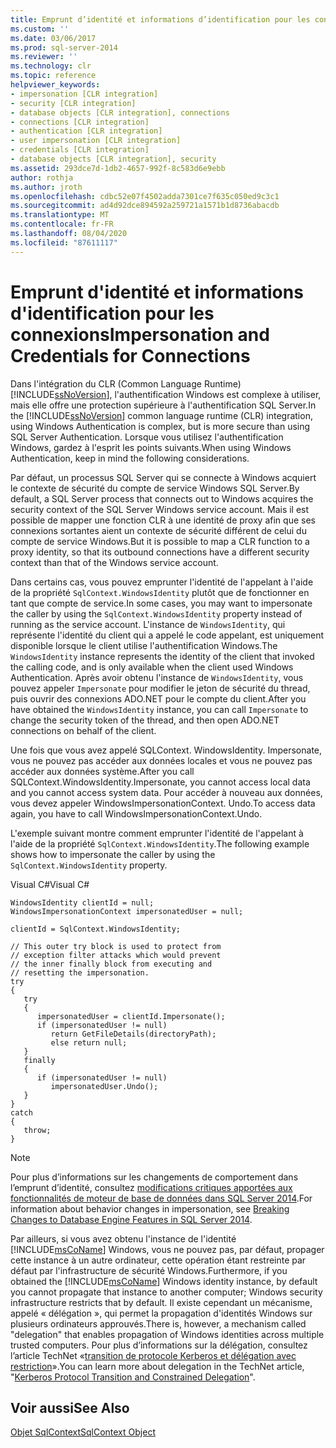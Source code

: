```yaml
---
title: Emprunt d’identité et informations d’identification pour les connexions | Microsoft Docs
ms.custom: ''
ms.date: 03/06/2017
ms.prod: sql-server-2014
ms.reviewer: ''
ms.technology: clr
ms.topic: reference
helpviewer_keywords:
- impersonation [CLR integration]
- security [CLR integration]
- database objects [CLR integration], connections
- connections [CLR integration]
- authentication [CLR integration]
- user impersonation [CLR integration]
- credentials [CLR integration]
- database objects [CLR integration], security
ms.assetid: 293dce7d-1db2-4657-992f-8c583d6e9ebb
author: rothja
ms.author: jroth
ms.openlocfilehash: cdbc52e07f4502adda7301ce7f635c050ed9c3c1
ms.sourcegitcommit: ad4d92dce894592a259721a1571b1d8736abacdb
ms.translationtype: MT
ms.contentlocale: fr-FR
ms.lasthandoff: 08/04/2020
ms.locfileid: "87611117"
---
```

# <a name="impersonation-and-credentials-for-connections"></a><span data-ttu-id="2a483-102">Emprunt d'identité et informations d'identification pour les connexions</span><span class="sxs-lookup"><span data-stu-id="2a483-102">Impersonation and Credentials for Connections</span></span>
  <span data-ttu-id="2a483-103">Dans l'intégration du CLR (Common Language Runtime) [!INCLUDE[ssNoVersion](../../../includes/ssnoversion-md.md)], l'authentification Windows est complexe à utiliser, mais elle offre une protection supérieure à l'authentification SQL Server.</span><span class="sxs-lookup"><span data-stu-id="2a483-103">In the [!INCLUDE[ssNoVersion](../../../includes/ssnoversion-md.md)] common language runtime (CLR) integration, using Windows Authentication is complex, but is more secure than using SQL Server Authentication.</span></span> <span data-ttu-id="2a483-104">Lorsque vous utilisez l'authentification Windows, gardez à l'esprit les points suivants.</span><span class="sxs-lookup"><span data-stu-id="2a483-104">When using Windows Authentication, keep in mind the following considerations.</span></span>  
  
 <span data-ttu-id="2a483-105">Par défaut, un processus SQL Server qui se connecte à Windows acquiert le contexte de sécurité du compte de service Windows SQL Server.</span><span class="sxs-lookup"><span data-stu-id="2a483-105">By default, a SQL Server process that connects out to Windows acquires the security context of the SQL Server Windows service account.</span></span> <span data-ttu-id="2a483-106">Mais il est possible de mapper une fonction CLR à une identité de proxy afin que ses connexions sortantes aient un contexte de sécurité différent de celui du compte de service Windows.</span><span class="sxs-lookup"><span data-stu-id="2a483-106">But it is possible to map a CLR function to a proxy identity, so that its outbound connections have a different security context than that of the Windows service account.</span></span>  
  
 <span data-ttu-id="2a483-107">Dans certains cas, vous pouvez emprunter l'identité de l'appelant à l'aide de la propriété `SqlContext.WindowsIdentity` plutôt que de fonctionner en tant que compte de service.</span><span class="sxs-lookup"><span data-stu-id="2a483-107">In some cases, you may want to impersonate the caller by using the `SqlContext.WindowsIdentity` property instead of running as the service account.</span></span> <span data-ttu-id="2a483-108">L'instance de `WindowsIdentity`, qui représente l'identité du client qui a appelé le code appelant, est uniquement disponible lorsque le client utilise l'authentification Windows.</span><span class="sxs-lookup"><span data-stu-id="2a483-108">The `WindowsIdentity` instance represents the identity of the client that invoked the calling code, and is only available when the client used Windows Authentication.</span></span> <span data-ttu-id="2a483-109">Après avoir obtenu l'instance de `WindowsIdentity`, vous pouvez appeler `Impersonate` pour modifier le jeton de sécurité du thread, puis ouvrir des connexions ADO.NET pour le compte du client.</span><span class="sxs-lookup"><span data-stu-id="2a483-109">After you have obtained the `WindowsIdentity` instance, you can call `Impersonate` to change the security token of the thread, and then open ADO.NET connections on behalf of the client.</span></span>  
  
 <span data-ttu-id="2a483-110">Une fois que vous avez appelé SQLContext. WindowsIdentity. Impersonate, vous ne pouvez pas accéder aux données locales et vous ne pouvez pas accéder aux données système.</span><span class="sxs-lookup"><span data-stu-id="2a483-110">After you call SQLContext.WindowsIdentity.Impersonate, you cannot access local data and you cannot access system data.</span></span> <span data-ttu-id="2a483-111">Pour accéder à nouveau aux données, vous devez appeler WindowsImpersonationContext. Undo.</span><span class="sxs-lookup"><span data-stu-id="2a483-111">To access data again, you have to call WindowsImpersonationContext.Undo.</span></span>  
  
 <span data-ttu-id="2a483-112">L'exemple suivant montre comment emprunter l'identité de l'appelant à l'aide de la propriété `SqlContext.WindowsIdentity`.</span><span class="sxs-lookup"><span data-stu-id="2a483-112">The following example shows how to impersonate the caller by using the `SqlContext.WindowsIdentity` property.</span></span>  
  
 <span data-ttu-id="2a483-113">Visual C#</span><span class="sxs-lookup"><span data-stu-id="2a483-113">Visual C#</span></span>  
  
```  
WindowsIdentity clientId = null;  
WindowsImpersonationContext impersonatedUser = null;  
  
clientId = SqlContext.WindowsIdentity;  
  
// This outer try block is used to protect from   
// exception filter attacks which would prevent  
// the inner finally block from executing and   
// resetting the impersonation.  
try  
{  
   try  
   {  
      impersonatedUser = clientId.Impersonate();  
      if (impersonatedUser != null)  
         return GetFileDetails(directoryPath);  
         else return null;  
   }  
   finally  
   {  
      if (impersonatedUser != null)  
         impersonatedUser.Undo();  
   }  
}  
catch  
{  
   throw;  
}  
```  
  
> [!NOTE]  
>  <span data-ttu-id="2a483-114">Pour plus d’informations sur les changements de comportement dans l’emprunt d’identité, consultez [modifications critiques apportées aux fonctionnalités de moteur de base de données dans SQL Server 2014](../../../database-engine/breaking-changes-to-database-engine-features-in-sql-server-2016.md).</span><span class="sxs-lookup"><span data-stu-id="2a483-114">For information about behavior changes in impersonation, see [Breaking Changes to Database Engine Features in SQL Server 2014](../../../database-engine/breaking-changes-to-database-engine-features-in-sql-server-2016.md).</span></span>  
  
 <span data-ttu-id="2a483-115">Par ailleurs, si vous avez obtenu l'instance de l'identité [!INCLUDE[msCoName](../../../includes/msconame-md.md)] Windows, vous ne pouvez pas, par défaut, propager cette instance à un autre ordinateur, cette opération étant restreinte par défaut par l'infrastructure de sécurité Windows.</span><span class="sxs-lookup"><span data-stu-id="2a483-115">Furthermore, if you obtained the [!INCLUDE[msCoName](../../../includes/msconame-md.md)] Windows identity instance, by default you cannot propagate that instance to another computer; Windows security infrastructure restricts that by default.</span></span> <span data-ttu-id="2a483-116">Il existe cependant un mécanisme, appelé « délégation », qui permet la propagation d'identités Windows sur plusieurs ordinateurs approuvés.</span><span class="sxs-lookup"><span data-stu-id="2a483-116">There is, however, a mechanism called "delegation" that enables propagation of Windows identities across multiple trusted computers.</span></span> <span data-ttu-id="2a483-117">Pour plus d’informations sur la délégation, consultez l’article TechNet «[transition de protocole Kerberos et délégation avec restriction](https://go.microsoft.com/fwlink/?LinkId=50419)».</span><span class="sxs-lookup"><span data-stu-id="2a483-117">You can learn more about delegation in the TechNet article, "[Kerberos Protocol Transition and Constrained Delegation](https://go.microsoft.com/fwlink/?LinkId=50419)".</span></span>  
  
## <a name="see-also"></a><span data-ttu-id="2a483-118">Voir aussi</span><span class="sxs-lookup"><span data-stu-id="2a483-118">See Also</span></span>  
 [<span data-ttu-id="2a483-119">Objet SqlContext</span><span class="sxs-lookup"><span data-stu-id="2a483-119">SqlContext Object</span></span>](../../clr-integration-data-access-in-process-ado-net/sqlcontext-object.md)  
  
  
